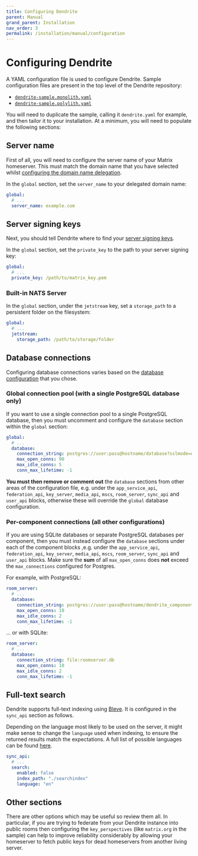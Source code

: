 ```yaml
---
title: Configuring Dendrite
parent: Manual
grand_parent: Installation
nav_order: 3
permalink: /installation/manual/configuration
---
```


# Configuring Dendrite

A YAML configuration file is used to configure Dendrite. Sample configuration files are
present in the top level of the Dendrite repository:

* [`dendrite-sample.monolith.yaml`](https://github.com/matrix-org/dendrite/blob/main/dendrite-sample.monolith.yaml)
* [`dendrite-sample.polylith.yaml`](https://github.com/matrix-org/dendrite/blob/main/dendrite-sample.polylith.yaml)

You will need to duplicate the sample, calling it `dendrite.yaml` for example, and then
tailor it to your installation. At a minimum, you will need to populate the following
sections:

## Server name

First of all, you will need to configure the server name of your Matrix homeserver.
This must match the domain name that you have selected whilst [configuring the domain
name delegation](domainname#delegation).

In the `global` section, set the `server_name` to your delegated domain name:

```yaml
global:
  # ...
  server_name: example.com
```

## Server signing keys

Next, you should tell Dendrite where to find your [server signing keys](signingkeys).

In the `global` section, set the `private_key` to the path to your server signing key:

```yaml
global:
  # ...
  private_key: /path/to/matrix_key.pem
```

### Built-in NATS Server

In the `global` section, under the `jetstream` key, set a `storage_path` to a persistent folder on the filesystem:

```yaml
global:
  # ...
  jetstream:
    storage_path: /path/to/storage/folder
```

## Database connections

Configuring database connections varies based on the [database configuration](database)
that you chose.

### Global connection pool (with a single PostgreSQL database only)

If you want to use a single connection pool to a single PostgreSQL database, 
then you must uncomment and configure the `database` section within the `global` section:

```yaml
global:
  # ...
  database:
    connection_string: postgres://user:pass@hostname/database?sslmode=disable
    max_open_conns: 90
    max_idle_conns: 5
    conn_max_lifetime: -1
```

**You must then remove or comment out** the `database` sections from other areas of the
configuration file, e.g. under the `app_service_api`, `federation_api`, `key_server`,
`media_api`, `mscs`, `room_server`, `sync_api` and `user_api` blocks, otherwise these will
override the `global` database configuration.

### Per-component connections (all other configurations)

If you are using SQLite databases or separate PostgreSQL databases per component, 
then you must instead configure the `database` sections under each
of the component blocks ,e.g. under the `app_service_api`, `federation_api`, `key_server`,
`media_api`, `mscs`, `room_server`, `sync_api` and `user_api` blocks. Make sure the **sum** of all
`max_open_conns` does **not** exceed the `max_connections` configured for Postgres.

For example, with PostgreSQL:

```yaml
room_server:
  # ...
  database:
    connection_string: postgres://user:pass@hostname/dendrite_component?sslmode=disable
    max_open_conns: 10
    max_idle_conns: 2
    conn_max_lifetime: -1
```

... or with SQLite:

```yaml
room_server:
  # ...
  database:
    connection_string: file:roomserver.db
    max_open_conns: 10
    max_idle_conns: 2
    conn_max_lifetime: -1
```

## Full-text search

Dendrite supports full-text indexing using [Bleve](https://github.com/blevesearch/bleve). It is configured in the `sync_api` section as follows.

Depending on the language most likely to be used on the server, it might make sense to change the `language` used when indexing, 
to ensure the returned results match the expectations. A full list of possible languages 
can be found [here](https://github.com/matrix-org/dendrite/blob/5b73592f5a4dddf64184fcbe33f4c1835c656480/internal/fulltext/bleve.go#L25-L46).

```yaml
sync_api:
  # ...
  search:
    enabled: false
    index_path: "./searchindex"
    language: "en"
```

## Other sections

There are other options which may be useful so review them all. In particular, if you are
trying to federate from your Dendrite instance into public rooms then configuring the
`key_perspectives` (like `matrix.org` in the sample) can help to improve reliability
considerably by allowing your homeserver to fetch public keys for dead homeservers from
another living server.

